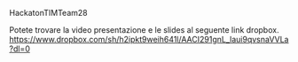HackatonTIMTeam28

Potete trovare la video presentazione e le slides al seguente link dropbox.
https://www.dropbox.com/sh/h2ipkt9weih641l/AACI291gnL_laui9qvsnaVVLa?dl=0
